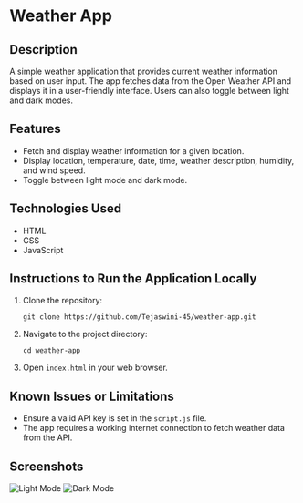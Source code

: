 
# Weather App

## Description
A simple weather application that provides current weather information based on user input. The app fetches data from the Open Weather API and displays it in a user-friendly interface. Users can also toggle between light and dark modes.

## Features
- Fetch and display weather information for a given location.
- Display location, temperature, date, time, weather description, humidity, and wind speed.
- Toggle between light mode and dark mode.

## Technologies Used
- HTML
- CSS
- JavaScript

## Instructions to Run the Application Locally
1. Clone the repository:
    ```
    git clone https://github.com/Tejaswini-45/weather-app.git
    ```
2. Navigate to the project directory:
    ```
    cd weather-app
    ```
3. Open `index.html` in your web browser.

## Known Issues or Limitations
- Ensure a valid API key is set in the `script.js` file.
- The app requires a working internet connection to fetch weather data from the API.

## Screenshots
![Light Mode](path/to/light-mode-screenshot.png)
![Dark Mode](path/to/dark-mode-screenshot.png)
